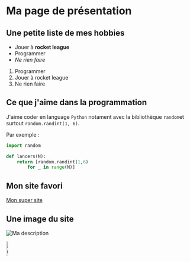# Ma page de présentation 

## Une petite liste de mes hobbies

* Jouer à **rocket league**
* Programmer
* _Ne rien faire_

1. Programmer
2. Jouer à rocket league
3. Ne rien faire

## Ce que j'aime dans la programmation

J'aime coder en language `Python` notament avec la 
bibliothèque `random`et surtout `random.randint(1, 6)`.

Par exemple :

```python
import random

def lancers(N):
	return [random.randint(1,6)
		for _ in range(N)]
``` 

## Mon site favori

[Mon super site](https://mybinder.org/v2/gh/cobacdavid/nb/d0a737a0044d6afb81e31876dd47ea01bdc562d0?urlpath=lab%2Ftree%2FUntitled.ipynb)

## Une image du site 

![Ma description](https://rocketleague.media.zestyio.com/rl_season_4_key_art_16_9_no_logos.jpg?optimize=high)

<img src="https://rocketleague.media.zestyio.com/rl_season_4_key_art_16_9_no_logos.jpg?optimize=high" width=10% alt="ma description" />
